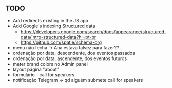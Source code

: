 ## TODO

- Add redirects existing in the JS app
- Add Google's indexing Structured data
  - https://developers.google.com/search/docs/appearance/structured-data/intro-structured-data?hl=pt-br
  - https://github.com/spatie/schema-org
- menu não fecha -> Ana estava talvez para fazer??
- ordenação por data, descendente, dos eventos passados
- ordenação por data, ascendente, dos eventos futuros
- meter brand colors no Admin panel
- layout página "about"
- formulário - call for speakers
- notificação Telegram -> qd alguém submete call for speakers
